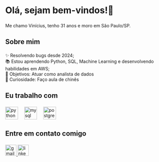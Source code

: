 <h1 align="left">Olá, sejam bem-vindos!👋</h1>

###

<p align="left">Me chamo Vinícius, tenho 31 anos e moro em São Paulo/SP.</p>

###

<h2 align="left">Sobre mim</h2>

###

<p align="left">✨ Resolvendo bugs desde 2024;<br>📚 Estou aprendendo Python, SQL, Machine Learning e desenvolvendo habilidades em AWS;<br>🎯 Objetivos: Atuar como analista de dados<br>🎲 Curiosidade: Faço aula de chinês</p>

###

<h2 align="left">Eu trabalho com</h2>

###

<div align="left">
  <!-- Python -->
  <img src="https://cdn.jsdelivr.net/gh/devicons/devicon/icons/python/python-original.svg" height="40" alt="python logo"/>
  <img width="12" />

  <!-- MySQL -->
  <img src="https://cdn.jsdelivr.net/gh/devicons/devicon/icons/mysql/mysql-original.svg" height="40" alt="mysql logo"/>
  <img width="12" />

  <!-- PostgreSQL -->
  <img src="https://cdn.jsdelivr.net/gh/devicons/devicon/icons/postgresql/postgresql-original.svg" height="40" alt="postgresql logo"/>
  <img width="12" />

</div>

###

<h2 align="left">Entre em contato comigo</h2>

###

<div align="left">
  <!-- Gmail -->
  <a href="mailto:marques.viniciuscosta@gmail.com">
    <img src="https://img.shields.io/static/v1?message=Gmail&logo=gmail&label=&color=D14836&logoColor=white&labelColor=&style=for-the-badge" height="35" alt="gmail logo" />
  </a>
  
  <!-- LinkedIn -->
  <a href="https://www.linkedin.com/in/marques-vinicius/" target="_blank">
    <img src="https://img.shields.io/static/v1?message=LinkedIn&logo=linkedin&label=&color=0077B5&logoColor=white&labelColor=&style=for-the-badge" height="35" alt="linkedin logo" />
  </a>
</div>
